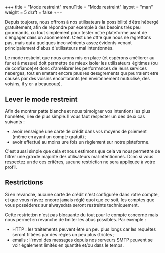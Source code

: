 +++
title = "Mode restreint"
menuTitle = "Mode restreint"
layout = "man"
weight = 5
draft = false
+++

Depuis toujours, nous offrons à nos utilisateurs la possibilité d'être hébergé gratuitement, afin de répondre par exemple à des besoins très peu gourmands, ou tout simplement pour tester notre plateforme avant de s'engager dans un abonnement. C'est une offre que nous ne regrettons pas, mais qui a quelques inconvénients assez évidents venant principalement d'abus d'utilisateurs mal intentionnés.

Le mode restreint que nous avons mis en place (et espérons améliorer au fur et à mesure) doit permettre de mieux isoler les utilisateurs légitimes (ou de confiance) et donc d'améliorer les performances de leurs services hébergés, tout en limitant encore plus les désagréments qui pourraient être causés par des voisins encombrants (en environnement mutualisé, des voisins, il y en a beaucoup).

## Lever le mode restreint

Afin de montrer patte blanche et nous témoigner vos intentions les plus honnêtes, rien de plus simple. Il vous faut respecter un des deux cas suivants :

- avoir renseigné une carte de crédit dans vos moyens de paiement (même en ayant un compte gratuit) ;
- avoir effectué au moins une fois un règlement sur notre plateforme.

C'est aussi simple que cela et nous estimons que cela va nous permettre de filtrer une grande majorité des utilisateurs mal intentionnés. Donc si vous respectez un de ces critères, aucune restriction ne sera appliquée à votre profil.

## Restrictions

Si en revanche, aucune carte de crédit n'est configurée dans votre compte, et que vous n'avez encore jamais réglé quoi que ce soit, les comptes que vous posséderez sur alwaysdata seront restreints techniquement.

Cette restriction n'est pas bloquante du tout pour le compte concerné mais nous permet en revanche de limiter les abus possibles. Par exemple :

- HTTP : les traitements peuvent être un peu plus longs car les requêtes seront filtrées par des règles un peu plus strictes ;
- emails : l'envoi des messages depuis nos serveurs SMTP peuvent se voir également limités en quantité et/ou dans le temps.

